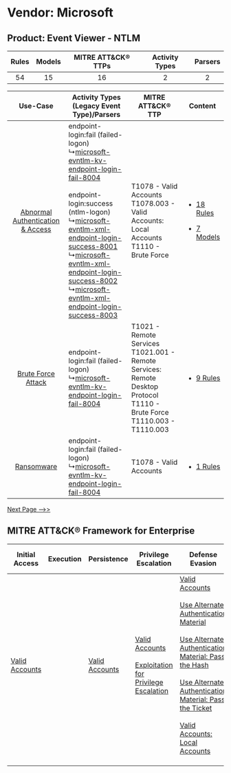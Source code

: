 Vendor: Microsoft
=================
Product: Event Viewer - NTLM
----------------------------
| Rules | Models | MITRE ATT&CK® TTPs | Activity Types | Parsers |
|:-----:|:------:|:------------------:|:--------------:|:-------:|
|  54   |   15   |         16         |       2        |    2    |

|    Use-Case    | Activity Types (Legacy Event Type)/Parsers    | MITRE ATT&CK® TTP    | Content    |
|:----:| ---- | ---- | ---- |
| [Abnormal Authentication & Access](../../../UseCases/uc_abnormal_authentication_&_access.md) |  endpoint-login:fail (failed-logon)<br> ↳[microsoft-evntlm-kv-endpoint-login-fail-8004](Ps/pC_microsoftevntlmkvendpointloginfail8004.md)<br><br> endpoint-login:success (ntlm-logon)<br> ↳[microsoft-evntlm-xml-endpoint-login-success-8001](Ps/pC_microsoftevntlmxmlendpointloginsuccess8001.md)<br> ↳[microsoft-evntlm-xml-endpoint-login-success-8002](Ps/pC_microsoftevntlmxmlendpointloginsuccess8002.md)<br> ↳[microsoft-evntlm-xml-endpoint-login-success-8003](Ps/pC_microsoftevntlmxmlendpointloginsuccess8003.md)<br> | T1078 - Valid Accounts<br>T1078.003 - Valid Accounts: Local Accounts<br>T1110 - Brute Force<br>    | [<ul><li>18 Rules</li></ul><ul><li>7 Models</li></ul>](RM/r_m_microsoft_event_viewer_-_ntlm_Abnormal_Authentication_&_Access.md) |
|    [Brute Force Attack](../../../UseCases/uc_brute_force_attack.md)    |  endpoint-login:fail (failed-logon)<br> ↳[microsoft-evntlm-kv-endpoint-login-fail-8004](Ps/pC_microsoftevntlmkvendpointloginfail8004.md)<br>    | T1021 - Remote Services<br>T1021.001 - Remote Services: Remote Desktop Protocol<br>T1110 - Brute Force<br>T1110.003 - T1110.003<br> | [<ul><li>9 Rules</li></ul>](RM/r_m_microsoft_event_viewer_-_ntlm_Brute_Force_Attack.md)    |
|    [Ransomware](../../../UseCases/uc_ransomware.md)    |  endpoint-login:fail (failed-logon)<br> ↳[microsoft-evntlm-kv-endpoint-login-fail-8004](Ps/pC_microsoftevntlmkvendpointloginfail8004.md)<br>    | T1078 - Valid Accounts<br>    | [<ul><li>1 Rules</li></ul>](RM/r_m_microsoft_event_viewer_-_ntlm_Ransomware.md)    |
[Next Page -->>](2_ds_microsoft_event_viewer_-_ntlm.md)

MITRE ATT&CK® Framework for Enterprise
--------------------------------------
| Initial Access                                                      | Execution | Persistence                                                         | Privilege Escalation                                                                                                                                          | Defense Evasion                                                                                                                                                                                                                                                                                                                                                                                                                                                                  | Credential Access                                                                                                                                                                                                                         | Discovery | Lateral Movement                                                                                                                                                                                                                                                                                                                                    | Collection | Command and Control                                                                                                                       | Exfiltration | Impact |
| ------------------------------------------------------------------- | --------- | ------------------------------------------------------------------- | ------------------------------------------------------------------------------------------------------------------------------------------------------------- | -------------------------------------------------------------------------------------------------------------------------------------------------------------------------------------------------------------------------------------------------------------------------------------------------------------------------------------------------------------------------------------------------------------------------------------------------------------------------------- | ----------------------------------------------------------------------------------------------------------------------------------------------------------------------------------------------------------------------------------------- | --------- | --------------------------------------------------------------------------------------------------------------------------------------------------------------------------------------------------------------------------------------------------------------------------------------------------------------------------------------------------- | ---------- | ----------------------------------------------------------------------------------------------------------------------------------------- | ------------ | ------ |
| [Valid Accounts](https://attack.mitre.org/techniques/T1078)<br><br> |           | [Valid Accounts](https://attack.mitre.org/techniques/T1078)<br><br> | [Valid Accounts](https://attack.mitre.org/techniques/T1078)<br><br>[Exploitation for Privilege Escalation](https://attack.mitre.org/techniques/T1068)<br><br> | [Valid Accounts](https://attack.mitre.org/techniques/T1078)<br><br>[Use Alternate Authentication Material](https://attack.mitre.org/techniques/T1550)<br><br>[Use Alternate Authentication Material: Pass the Hash](https://attack.mitre.org/techniques/T1550/002)<br><br>[Use Alternate Authentication Material: Pass the Ticket](https://attack.mitre.org/techniques/T1550/003)<br><br>[Valid Accounts: Local Accounts](https://attack.mitre.org/techniques/T1078/003)<br><br> | [Brute Force](https://attack.mitre.org/techniques/T1110)<br><br>[Steal or Forge Kerberos Tickets](https://attack.mitre.org/techniques/T1558)<br><br>[Credentials from Password Stores](https://attack.mitre.org/techniques/T1555)<br><br> |           | [Exploitation of Remote Services](https://attack.mitre.org/techniques/T1210)<br><br>[Remote Services](https://attack.mitre.org/techniques/T1021)<br><br>[Use Alternate Authentication Material](https://attack.mitre.org/techniques/T1550)<br><br>[Remote Services: Remote Desktop Protocol](https://attack.mitre.org/techniques/T1021/001)<br><br> |            | [Proxy: Multi-hop Proxy](https://attack.mitre.org/techniques/T1090/003)<br><br>[Proxy](https://attack.mitre.org/techniques/T1090)<br><br> |              |        |